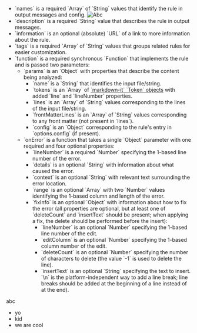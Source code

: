 - \`names\` is a required \`Array\` of \`String\` values that identify the rule in output messages and config. ![Abc](https://example.com/example.png)
- \`description\` is a required \`String\` value that describes the rule in output messages.
- \`information\` is an optional (absolute) \`URL\` of a link to more information about the rule.
- \`tags\` is a required \`Array\` of \`String\` values that groups related rules for easier customization.
- \`function\` is a required synchronous \`Function\` that implements the rule and is passed two parameters:
  - \`params\` is an \`Object\` with properties that describe the content being analyzed:
    - \`name\` is a \`String\` that identifies the input file/string.
    - \`tokens\` is an \`Array\` of [\`markdown-it\` \`Token\` objects](https://markdown-it.github.io/markdown-it/#Token)
      with added \`line\` and \`lineNumber\` properties.
    - \`lines\` is an \`Array\` of \`String\` values corresponding to the lines of the input file/string.
    - \`frontMatterLines\` is an \`Array\` of \`String\` values corresponding to any front matter (not present in \`lines\`).
    - \`config\` is an \`Object\` corresponding to the rule's entry in \`options.config\` (if present).
  - \`onError\` is a function that takes a single \`Object\` parameter with one required and four optional properties:
    - \`lineNumber\` is a required \`Number\` specifying the 1-based line number of the error.
    - \`details\` is an optional \`String\` with information about what caused the error.
    - \`context\` is an optional \`String\` with relevant text surrounding the error location.
    - \`range\` is an optional \`Array\` with two \`Number\` values identifying the 1-based column and length of the error.
    - \`fixInfo\` is an optional \`Object\` with information about how to fix the error (all properties are optional, but
      at least one of \`deleteCount\` and \`insertText\` should be present; when applying a fix, the delete should be
      performed before the insert):
      - \`lineNumber\` is an optional \`Number\` specifying the 1-based line number of the edit.
      - \`editColumn\` is an optional \`Number\` specifying the 1-based column number of the edit.
      - \`deleteCount\` is an optional \`Number\` specifying the number of characters to delete (the value \`-1\` is used to delete the line).
      - \`insertText\` is an optional \`String\` specifying the text to insert. \`\n\` is the platform-independent way to add
        a line break; line breaks should be added at the beginning of a line instead of at the end).

abc

- yo
- kid
- we are cool
